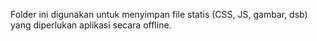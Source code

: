Folder ini digunakan untuk menyimpan file statis (CSS, JS, gambar, dsb) yang diperlukan aplikasi secara offline.
